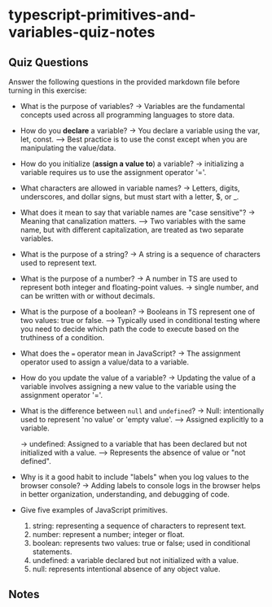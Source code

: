 # typescript-primitives-and-variables-quiz-notes

## Quiz Questions

Answer the following questions in the provided markdown file before turning in this exercise:

- What is the purpose of variables?
  -> Variables are the fundamental concepts used across all programming languages to store data.

- How do you **declare** a variable?
  -> You declare a variable using the var, let, const.
  --> Best practice is to use the const except when you are manipulating the value/data.

- How do you initialize (**assign a value to**) a variable?
  -> initializing a variable requires us to use the assignment operator '='.

- What characters are allowed in variable names?
  -> Letters, digits, underscores, and dollar signs, but must start with a letter, $, or \_.

- What does it mean to say that variable names are "case sensitive"?
  -> Meaning that canalization matters.
  --> Two variables with the same name, but with different capitalization, are treated as
  two separate variables.

- What is the purpose of a string?
  -> A string is a sequence of characters used to represent text.

- What is the purpose of a number?
  -> A number in TS are used to represent both integer and floating-point values.
  -> single number, and can be written with or without decimals.

- What is the purpose of a boolean?
  -> Booleans in TS represent one of two values: true or false.
  --> Typically used in conditional testing where you need to decide which path the code
  to execute based on the truthiness of a condition.

- What does the `=` operator mean in JavaScript?
  -> The assignment operator used to assign a value/data to a variable.

- How do you update the value of a variable?
  -> Updating the value of a variable involves assigning a new value to the variable using the
  assignment operator '='.

- What is the difference between `null` and `undefined`?
  -> Null: intentionally used to represent 'no value' or 'empty value'.
  --> Assigned explicitly to a variable.

  -> undefined: Assigned to a variable that has been declared but not initialized with a value.
  --> Represents the absence of value or "not defined".

- Why is it a good habit to include "labels" when you log values to the browser console?
  -> Adding labels to console logs in the browser helps in better organization, understanding, and
  debugging of code.

- Give five examples of JavaScript primitives.
  1. string: representing a sequence of characters to represent text.
  2. number: represent a number; integer or float.
  3. boolean: represents two values: true or false; used in conditional statements.
  4. undefined: a variable declared but not initialized with a value.
  5. null: represents intentional absence of any object value.

## Notes

